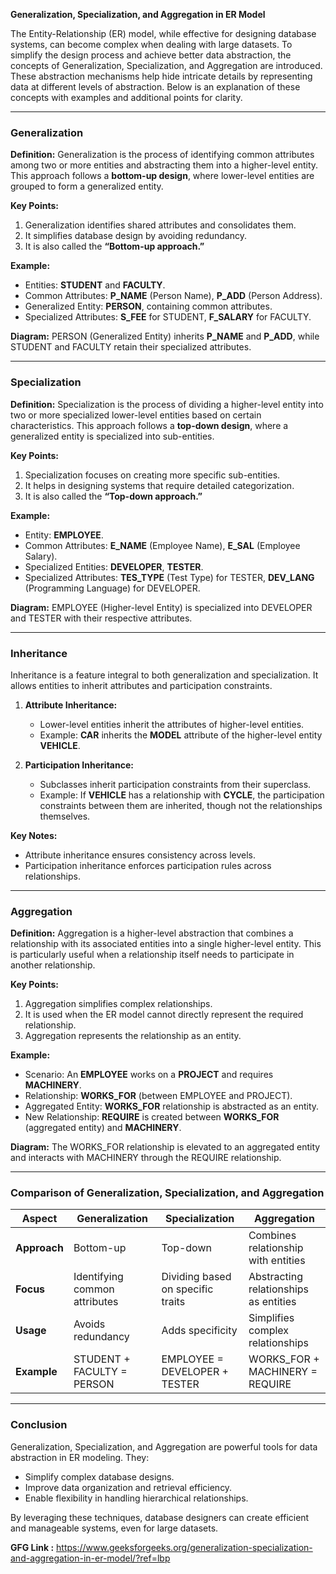 **Generalization, Specialization, and Aggregation in ER Model**

The Entity-Relationship (ER) model, while effective for designing database systems, can become complex when dealing with large datasets. To simplify the design process and achieve better data abstraction, the concepts of Generalization, Specialization, and Aggregation are introduced. These abstraction mechanisms help hide intricate details by representing data at different levels of abstraction. Below is an explanation of these concepts with examples and additional points for clarity.

---

### **Generalization**

**Definition:**
Generalization is the process of identifying common attributes among two or more entities and abstracting them into a higher-level entity. This approach follows a **bottom-up design**, where lower-level entities are grouped to form a generalized entity.

**Key Points:**
1. Generalization identifies shared attributes and consolidates them.
2. It simplifies database design by avoiding redundancy.
3. It is also called the **“Bottom-up approach.”**

**Example:**
- Entities: **STUDENT** and **FACULTY**.
- Common Attributes: **P_NAME** (Person Name), **P_ADD** (Person Address).
- Generalized Entity: **PERSON**, containing common attributes.
- Specialized Attributes: **S_FEE** for STUDENT, **F_SALARY** for FACULTY.

**Diagram:**
PERSON (Generalized Entity) inherits **P_NAME** and **P_ADD**, while STUDENT and FACULTY retain their specialized attributes.

---

### **Specialization**

**Definition:**
Specialization is the process of dividing a higher-level entity into two or more specialized lower-level entities based on certain characteristics. This approach follows a **top-down design**, where a generalized entity is specialized into sub-entities.

**Key Points:**
1. Specialization focuses on creating more specific sub-entities.
2. It helps in designing systems that require detailed categorization.
3. It is also called the **“Top-down approach.”**

**Example:**
- Entity: **EMPLOYEE**.
- Common Attributes: **E_NAME** (Employee Name), **E_SAL** (Employee Salary).
- Specialized Entities: **DEVELOPER**, **TESTER**.
- Specialized Attributes: **TES_TYPE** (Test Type) for TESTER, **DEV_LANG** (Programming Language) for DEVELOPER.

**Diagram:**
EMPLOYEE (Higher-level Entity) is specialized into DEVELOPER and TESTER with their respective attributes.

---

### **Inheritance**

Inheritance is a feature integral to both generalization and specialization. It allows entities to inherit attributes and participation constraints.

1. **Attribute Inheritance:**
   - Lower-level entities inherit the attributes of higher-level entities.
   - Example: **CAR** inherits the **MODEL** attribute of the higher-level entity **VEHICLE**.

2. **Participation Inheritance:**
   - Subclasses inherit participation constraints from their superclass.
   - Example: If **VEHICLE** has a relationship with **CYCLE**, the participation constraints between them are inherited, though not the relationships themselves.

**Key Notes:**
- Attribute inheritance ensures consistency across levels.
- Participation inheritance enforces participation rules across relationships.

---

### **Aggregation**

**Definition:**
Aggregation is a higher-level abstraction that combines a relationship with its associated entities into a single higher-level entity. This is particularly useful when a relationship itself needs to participate in another relationship.

**Key Points:**
1. Aggregation simplifies complex relationships.
2. It is used when the ER model cannot directly represent the required relationship.
3. Aggregation represents the relationship as an entity.

**Example:**
- Scenario: An **EMPLOYEE** works on a **PROJECT** and requires **MACHINERY**.
- Relationship: **WORKS_FOR** (between EMPLOYEE and PROJECT).
- Aggregated Entity: **WORKS_FOR** relationship is abstracted as an entity.
- New Relationship: **REQUIRE** is created between **WORKS_FOR** (aggregated entity) and **MACHINERY**.

**Diagram:**
The WORKS_FOR relationship is elevated to an aggregated entity and interacts with MACHINERY through the REQUIRE relationship.

---

### **Comparison of Generalization, Specialization, and Aggregation**

| **Aspect**               | **Generalization**                | **Specialization**                  | **Aggregation**                       |
|--------------------------|-----------------------------------|-------------------------------------|---------------------------------------|
| **Approach**            | Bottom-up                         | Top-down                            | Combines relationship with entities  |
| **Focus**               | Identifying common attributes     | Dividing based on specific traits   | Abstracting relationships as entities|
| **Usage**               | Avoids redundancy                 | Adds specificity                    | Simplifies complex relationships      |
| **Example**             | STUDENT + FACULTY = PERSON        | EMPLOYEE = DEVELOPER + TESTER       | WORKS_FOR + MACHINERY = REQUIRE       |

---

### **Conclusion**

Generalization, Specialization, and Aggregation are powerful tools for data abstraction in ER modeling. They:
- Simplify complex database designs.
- Improve data organization and retrieval efficiency.
- Enable flexibility in handling hierarchical relationships.

By leveraging these techniques, database designers can create efficient and manageable systems, even for large datasets.

**GFG Link :** https://www.geeksforgeeks.org/generalization-specialization-and-aggregation-in-er-model/?ref=lbp

